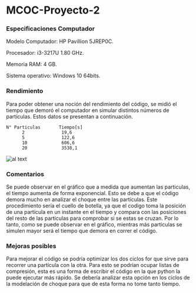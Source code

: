 # MCOC-Proyecto-2

### Especificaciones Computador
 
Modelo Computador: HP Pavillion 5JREP0C.
 
Procesador: i3-3217U 1.80 GHz.
 
Memoria RAM: 4 GB.
 
Sistema operativo: Windows 10 64bits. 

### Rendimiento
 
Para poder obtener una noción del rendimiento del código, se midió el tiempo que demoró el computador en simular distintos números de partículas. Estos datos se presentan a continuación.

 
    N° Particulas       Tiempo[s]
          2              19,6
          5              122,6 
          10             606,6
          20             3538,1
          
![al text](https://github.com/fsieversr/MCOC-Proyecto-2/blob/master/[Entrega_6]/Francisca_Sievers/grafico_rendimiento2.png)         
         
### Comentarios
 
Se puede observar en el gráfico que a medida que aumentan las particulas, el tiempo aumenta de forma exponencial. Esto se debe a que el código demora mucho en analizar el choque entre las partículas. Este procedimiento sería el cuello de botella, ya que el codigo toma la posición de una partícula en un instante en el tiempo y compara con las posiciones del resto de las partículas para comprobar si se estas se cruzan. Por lo tanto, como se puede observar en el gráfico, mientras más particulas se simulen mayor será el tiempo que demora en correr el código.

### Mejoras posibles

Para mejorar el código se podría optimizar los dos ciclos for que sirve para recorrer una partícula con la otra. Para esto se podrían ocupar listas de compresión, esta es una forma de escribir el código en la que python la puede ejecutar más rápido. Se debería analizar esta opción en los ciclos de la modelación de choque para que de esta forma no tome tanto tiempo.
